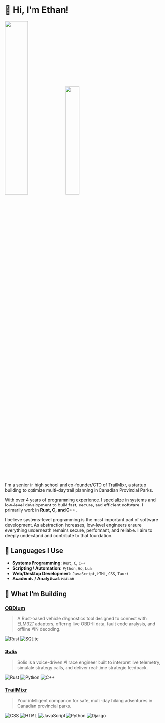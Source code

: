 # 👋 Hi, I'm Ethan!

<p float="left">
  <img src="https://github-readme-stats.vercel.app/api?username=provrb&theme=github_dark&hide_border=false&include_all_commits=false&count_private=false" width=38%/>
  <img src="https://github-readme-stats.vercel.app/api/top-langs/?username=provrb&theme=github_dark&hide_border=false&include_all_commits=false&count_private=false&layout=compact" width=30%/>
</p>

I'm a senior in high school and co-founder/CTO of TrailMixr, a startup building to optimize multi-day trail planning in Canadian Provincial Parks.

With over 4 years of programming experience, I specialize in systems and low-level development to build fast, secure, and efficient software. 
I primarily work in **Rust, C, and C++.**

I believe systems-level programming is the most important part of software development. As abstraction increases, low-level engineers ensure everything underneath remains secure, performant, and reliable. I aim to deeply understand and contribute to that foundation.

## 🧠 Languages I Use

- **Systems Programming**: `Rust`, `C`, `C++`
- **Scripting / Automation**: `Python`, `Go`, `Lua`
- **Web/Desktop Development**: `JavaScript`, `HTML`, `CSS`, `Tauri`
- **Academic / Analytical**: `MATLAB`

## 🔨 What I'm Building

### [OBDium](https://github.com/provrb/obdium)  
> A Rust-based vehicle diagnostics tool designed to connect with ELM327 adapters, offering live OBD-II data, fault code analysis, and offline VIN decoding.

![Rust](https://img.shields.io/badge/Rust-000?style=for-the-badge&logo=rust&logoColor=white)
![SQLite](https://img.shields.io/badge/SQLite-003B57?style=for-the-badge&logo=sqlite&logoColor=white)

### [Solis](https://github.com/provrb/solis)
> Solis is a voice-driven AI race engineer built to interpret live telemetry, simulate strategy calls, and deliver real-time strategic feedback.

![Rust](https://img.shields.io/badge/Rust-000?style=for-the-badge&logo=rust&logoColor=white)
![Python](https://img.shields.io/badge/Python-3776AB?style=for-the-badge&logo=python&logoColor=white)
![C++](https://img.shields.io/badge/C%2B%2B-00599C?style=for-the-badge&logo=c%2B%2B&logoColor=white)

### [TrailMixr](https://github.com/Anonymous271828/TrailMixr)
> Your intelligent companion for safe, multi-day hiking adventures in Canadian provincial parks.
> 
![CSS](https://img.shields.io/badge/CSS-1572B6?style=for-the-badge&logo=css3&logoColor=white)
![HTML](https://img.shields.io/badge/HTML-E34F26?style=for-the-badge&logo=html5&logoColor=white)
![JavaScript](https://img.shields.io/badge/JavaScript-F7DF1E?style=for-the-badge&logo=javascript&logoColor=black)
![Python](https://img.shields.io/badge/Python-3776AB?style=for-the-badge&logo=python&logoColor=white)
![Django](https://img.shields.io/badge/Django-092E20?style=for-the-badge&logo=django&logoColor=white)
